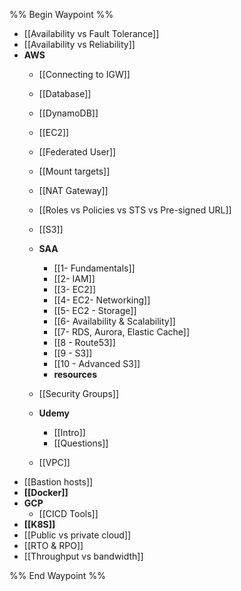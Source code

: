 %% Begin Waypoint %%
- [[Availability vs Fault Tolerance]]
- [[Availability vs Reliability]]
- **AWS**
	- [[Connecting to IGW]]
	- [[Database]]
	- [[DynamoDB]]
	- [[EC2]]
	- [[Federated User]]
	- [[Mount targets]]
	- [[NAT Gateway]]
	- [[Roles vs Policies vs STS vs Pre-signed URL]]
	- [[S3]]
	- **SAA**
		- [[1- Fundamentals]]
		- [[2- IAM]]
		- [[3- EC2]]
		- [[4- EC2- Networking]]
		- [[5- EC2 - Storage]]
		- [[6- Availability & Scalability]]
		- [[7- RDS, Aurora, Elastic Cache]]
		- [[8 - Route53]]
		- [[9 - S3]]
		- [[10 - Advanced S3]]
		- **resources**

	- [[Security Groups]]
	- **Udemy**
		- [[Intro]]
		- [[Questions]]
	- [[VPC]]
- [[Bastion hosts]]
- **[[Docker]]**
- **GCP**
	- [[CICD Tools]]
- **[[K8S]]**
- [[Public vs private cloud]]
- [[RTO & RPO]]
- [[Throughput vs bandwidth]]

%% End Waypoint %%

